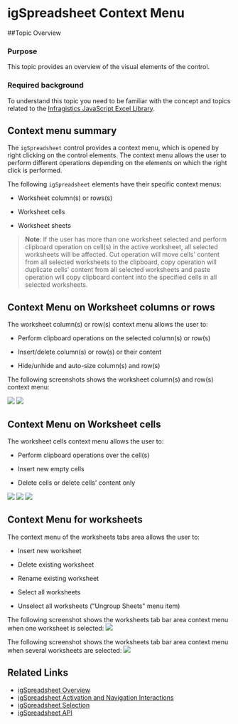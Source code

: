﻿<!--
|metadata|
{
    "fileName": "igspreadsheet-context-menu",
    "controlName": "igSpreadsheet",
    "tags": [""]
}
|metadata|
-->

# igSpreadsheet Context Menu
##Topic Overview
### Purpose
This topic provides an overview of the visual elements of the control.

### Required background
To understand this topic you need to be familiar with the concept and topics related to the [Infragistics JavaScript Excel Library](javascript-excel-library.html).

## Context menu summary
The `igSpreadsheet` control provides a context menu, which is opened by right clicking on the control elements. The context menu allows the user to perform different operations depending on the elements on which the right click is performed.

The following `igSpreadsheet` elements have their specific context menus:

- Worksheet column(s) or rows(s)

- Worksheet cells

- Worksheet sheets

>**Note**: If the user has more than one worksheet selected and perform clipboard operation on cell(s) in the active worksheet, all selected worksheets will be affected. Cut operation will move cells' content from all selected worksheets to the clipboard, copy operation will duplicate cells' content from all selected worksheets and paste operation will copy clipboard content into the specified cells in all selected worksheets.


## Context Menu on Worksheet columns or rows

The worksheet column(s) or row(s) context menu allows the user to:

- Perform clipboard operations on the selected column(s) or row(s)

- Insert/delete column(s) or row(s) or their content

- Hide/unhide and auto-size column(s) and row(s)

The following screenshots shows the worksheet column(s) and row(s) context menu:

![](images/igSpreadsheet_context_menu_rows.png)
![](images/igSpreadsheet_context_menu_columns.png)

## Context Menu on Worksheet cells

The worksheet cells context menu allows the user to:

- Perform clipboard operations over the cell(s)

- Insert new empty cells

- Delete cells or delete cells' content only

![](images/igSpreadsheet_context_menu.png)
![](images/igSpreadsheet_context_menu_insert.png)
![](images/igSpreadsheet_context_menu_delete.png)

## Context Menu for worksheets

The context menu of the worksheets tabs area allows the user to:

- Insert new worksheet

- Delete existing worksheet

- Rename existing worksheet

- Select all worksheets

- Unselect all worksheets ("Ungroup Sheets" menu item)

The following screenshot shows the worksheets tab bar area context menu when one worksheet is selected:
![](images/igSpreadsheet_context_menu_sheet_tabs.png)

The following screenshot shows the worksheets tab bar area context menu when several worksheets are selected:
![](images/igSpreadsheet_context_menu_sheet_multiple.png)

## Related Links

 -   [igSpreadsheet Overview](igSpreadsheet-Overview.html)
 -   [igSpreadsheet Activation and Navigation Interactions](igSpreadsheet-Activation-and-Navigation-Interactions.html)
 -   [igSpreadsheet Selection](igSpreadsheet-Selection.html)
 -   [igSpreadsheet API](%%jQueryApiUrl%%/ui.igspreadsheet)